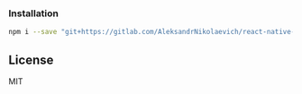 ### Installation

```sh
npm i --save "git+https://gitlab.com/AleksandrNikolaevich/react-native-theme-provider.git"
```

License
----

MIT



